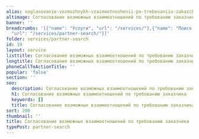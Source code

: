 ```yaml
---
alias: soglasovanie-vozmozhnykh-vzaimootnoshenii-po-trebovaniiu-zakazchika
altimage: Согласование возможных взаимоотношений по требованию заказчика
banner: ''
breadcrumbs: '[{"name": "Услуги", "url": "/services/"},{"name": "Поиск партнеров",
  "url": "/services/partner-search/"}]'
folder: services/partner-search
id: 19
layout: service
listtitle: Согласование возможных взаимоотношений по требованию заказчика
longtitle: Согласование возможных взаимоотношений по требованию заказчика
phoneCallToActionTitle: ''
popular: 'false'
section: ''
seo:
  description: Согласование возможных взаимоотношений по требованию заказчика
  h1: Согласование возможных взаимоотношений по требованию заказчика
  keywords: []
  title: Согласование возможных взаимоотношений по требованию заказчика
sort: 200
thumbnail: ''
title: Согласование возможных взаимоотношений по требованию заказчика
typePost: partner-search
---
```

